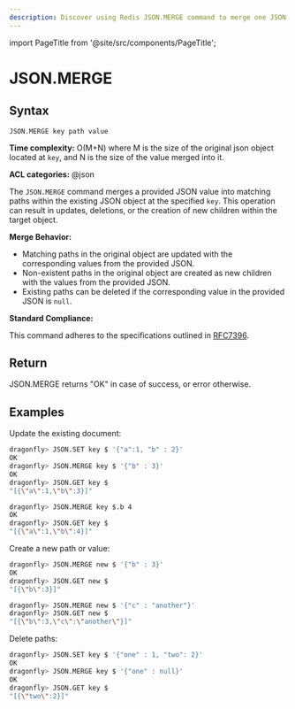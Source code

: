 ```yaml
---
description: Discover using Redis JSON.MERGE command to merge one JSON document into another.
---
```

import PageTitle from '@site/src/components/PageTitle';

# JSON.MERGE

<PageTitle title="Redis JSON.MERGE Command (Documentation) | Dragonfly" />

## Syntax

    JSON.MERGE key path value

**Time complexity:** O(M+N) where M is the size of the original json object located at `key`,
and N is the size of the value merged into it.

**ACL categories:** @json

The `JSON.MERGE` command merges a provided JSON value into matching paths within
the existing JSON object at the specified `key`.
This operation can result in updates, deletions, or the creation of new children within the target object.

**Merge Behavior:**
* Matching paths in the original object are updated with the corresponding values from the provided JSON.
* Non-existent paths in the original object are created as new children with the values from the provided JSON.
* Existing paths can be deleted if the corresponding value in the provided JSON is `null`.

**Standard Compliance:**

This command adheres to the specifications outlined in [RFC7396](https://datatracker.ietf.org/doc/html/rfc7396).


## Return

JSON.MERGE returns "OK" in case of success, or error otherwise.

## Examples

Update the existing document:

```bash
dragonfly> JSON.SET key $ '{"a":1, "b" : 2}'
OK
dragonfly> JSON.MERGE key $ '{"b" : 3}'
OK
dragonfly> JSON.GET key $
"[{\"a\":1,\"b\":3}]"

dragonfly> JSON.MERGE key $.b 4
OK
dragonfly> JSON.GET key $
"[{\"a\":1,\"b\":4}]"
```

Create a new path or value:

```bash
dragonfly> JSON.MERGE new $ '{"b" : 3}'
OK
dragonfly> JSON.GET new $
"[{\"b\":3}]"

dragonfly> JSON.MERGE new $ '{"c" : "another"}'
dragonfly> JSON.GET new $
"[{\"b\":3,\"c\":\"another\"}]"
```

Delete paths:

```bash
dragonfly> JSON.SET key $ '{"one" : 1, "two": 2}'
OK
dragonfly> JSON.MERGE key $ '{"one" : null}'
OK
dragonfly> JSON.GET key $
"[{\"two\":2}]"
```